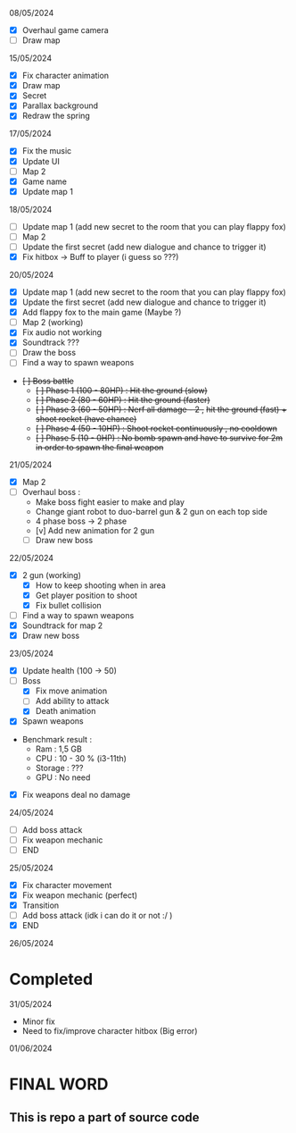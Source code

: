 08/05/2024
- [x] Overhaul game camera
- [ ] Draw map

15/05/2024
- [x] Fix character animation
- [x] Draw map
- [x] Secret
- [x] Parallax background
- [x] Redraw the spring

17/05/2024
- [x] Fix the music
- [x] Update UI
- [ ] Map 2
- [x] Game name
- [x] Update map 1

18/05/2024
- [ ] Update map 1 (add new secret to the room that you can play flappy fox)
- [ ] Map 2
- [ ] Update the first secret (add new dialogue and chance to trigger it)
- [x] Fix hitbox -> Buff to player (i guess so ???)

20/05/2024
- [x] Update map 1 (add new secret to the room that you can play flappy fox)
- [x] Update the first secret (add new dialogue and chance to trigger it)
- [x] Add flappy fox to the main game (Maybe ?)
- [ ] Map 2 (working)
- [x] Fix audio not working
- [x] Soundtrack ???
- [ ] Draw the boss
- [ ] Find a way to spawn weapons
- ~~[ ] Boss battle~~
	- ~~[ ] Phase 1 (100 - 80HP) : Hit the ground (slow)~~
	- ~~[ ] Phase 2 (80 - 60HP) : Hit the ground (faster)~~
	- ~~[ ] Phase 3 (60 - 50HP) : Nerf all damage - 2 ,~~ 
	~~hit the ground (fast) + shoot rocket (have chance)~~
	- ~~[ ] Phase 4 (50 - 10HP) : Shoot rocket continuously , no cooldown~~
	- ~~[ ] Phase 5 (10 - 0HP) : No bomb spawn and have to survive for 2m in order to spawn the final weapon~~

21/05/2024
- [x] Map 2
- [ ] Overhaul boss :
	- Make boss fight easier to make and play
	- Change giant robot to duo-barrel gun & 2 gun on each top side
	- 4 phase boss -> 2 phase
	- [v] Add new animation for 2 gun
	- [ ] Draw new boss

22/05/2024
- [x] 2 gun (working)
	- [x] How to keep shooting when in area
	- [x] Get player position to shoot
	- [x] Fix bullet collision
- [ ] Find a way to spawn weapons
- [x] Soundtrack for map 2
- [x] Draw new boss

23/05/2024
- [x] Update health (100 -> 50)
- [ ] Boss
	- [x] Fix move animation
	- [ ] Add ability to attack
	- [x] Death animation
- [x] Spawn weapons
- Benchmark result :
	- Ram : 1,5 GB
	- CPU : 10 - 30 % (i3-11th)
	- Storage : ???
	- GPU : No need
- [x] Fix weapons deal no damage

24/05/2024
- [ ] Add boss attack
- [ ] Fix weapon mechanic
- [ ] END

25/05/2024
- [x] Fix character movement
- [x] Fix weapon mechanic (perfect)
- [x] Transition
- [ ] Add boss attack (idk i can do it or not :/ )
- [x] END

26/05/2024

# Completed


31/05/2024
- Minor fix
- Need to fix/improve character hitbox (Big error)

01/06/2024

# FINAL WORD
## This is repo a part of source code
